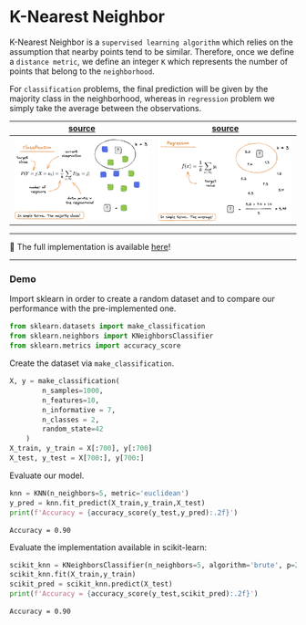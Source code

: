# K-Nearest Neighbor

K-Nearest Neighbor is a `supervised learning algorithm` which relies on the assumption that nearby points tend to be similar. Therefore, once we define a `distance metric`, we define an integer `K` which represents the number of points that belong to the `neighborhood`. 

For `classification` problems, the final prediction will be given by the majority class in the neighborhood, whereas in `regression` problem we simply take the average between the observations. 

|<center>[source](https://illustrated-machine-learning.github.io/)</center>|<center>[source](https://illustrated-machine-learning.github.io/)</center>|
|:---:|:---|
| ![](./img1.png) | ![](./img2.png)|


---

📍 The full implementation is available [here](./knn.py)!

--- 

### Demo

Import sklearn in order to create a random dataset and to compare our performance with the pre-implemented one. 

```python
from sklearn.datasets import make_classification
from sklearn.neighbors import KNeighborsClassifier
from sklearn.metrics import accuracy_score
```

Create the dataset via `make_classification`.

```python
X, y = make_classification(
        n_samples=1000, 
        n_features=10, 
        n_informative = 7,
        n_classes = 2, 
        random_state=42 
    )
X_train, y_train = X[:700], y[:700]
X_test, y_test = X[700:], y[700:]
```

Evaluate our model.

```python
knn = KNN(n_neighbors=5, metric='euclidean')
y_pred = knn.fit_predict(X_train,y_train,X_test)
print(f'Accuracy = {accuracy_score(y_test,y_pred):.2f}')
```

```
Accuracy = 0.90
```

Evaluate the implementation available in scikit-learn:
```python
scikit_knn = KNeighborsClassifier(n_neighbors=5, algorithm='brute', p=2)
scikit_knn.fit(X_train,y_train)
scikit_pred = scikit_knn.predict(X_test)
print(f'Accuracy = {accuracy_score(y_test,scikit_pred):.2f}')
```

```
Accuracy = 0.90
```
